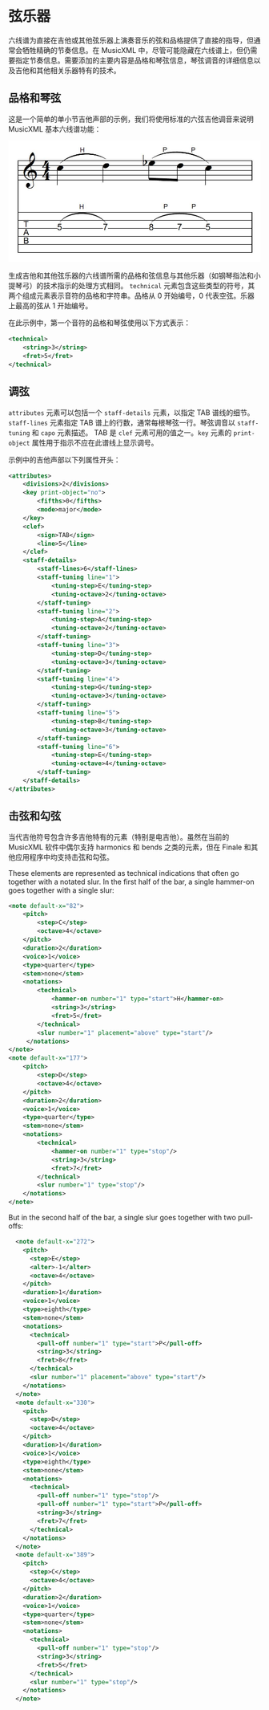 # 弦乐器

六线谱为直接在吉他或其他弦乐器上演奏音乐的弦和品格提供了直接的指导，但通常会牺牲精确的节奏信息。在 MusicXML 中，尽管可能隐藏在六线谱上，但仍需要指定节奏信息。需要添加的主要内容是品格和琴弦信息，琴弦调音的详细信息以及吉他和其他相关乐器特有的技术。

## 品格和琴弦

这是一个简单的单小节吉他声部的示例，我们将使用标准的六弦吉他调音来说明 MusicXML 基本六线谱功能：

![Fret and String](../assets/06.jpg)

生成吉他和其他弦乐器的六线谱所需的品格和弦信息与其他乐器（如钢琴指法和小提琴弓）的技术指示的处理方式相同。 `technical` 元素包含这些类型的符号，其两个组成元素表示音符的品格和字符串。品格从 0 开始编号，0 代表空弦。乐器上最高的弦从 1 开始编号。

在此示例中，第一个音符的品格和琴弦使用以下方式表示：

```xml
<technical>
    <string>3</string>
    <fret>5</fret>
</technical>
```

## 调弦

`attributes` 元素可以包括一个 `staff-details` 元素，以指定 TAB 谱线的细节。`staff-lines` 元素指定 TAB 谱上的行数，通常每根琴弦一行。琴弦调音以 `staff-tuning` 和 `capo` 元素描述。 TAB 是 `clef` 元素可用的值之一。`key` 元素的 `print-object` 属性用于指示不应在此谱线上显示调号。

示例中的吉他声部以下列属性开头：

```xml
<attributes>
    <divisions>2</divisions>
    <key print-object="no">
        <fifths>0</fifths>
        <mode>major</mode>
    </key>
    <clef>
        <sign>TAB</sign>
        <line>5</line>
    </clef>
    <staff-details>
        <staff-lines>6</staff-lines>
        <staff-tuning line="1">
            <tuning-step>E</tuning-step>
            <tuning-octave>2</tuning-octave>
        </staff-tuning>
        <staff-tuning line="2">
            <tuning-step>A</tuning-step>
            <tuning-octave>2</tuning-octave>
        </staff-tuning>
        <staff-tuning line="3">
            <tuning-step>D</tuning-step>
            <tuning-octave>3</tuning-octave>
        </staff-tuning>
        <staff-tuning line="4">
            <tuning-step>G</tuning-step>
            <tuning-octave>3</tuning-octave>
        </staff-tuning>
        <staff-tuning line="5">
            <tuning-step>B</tuning-step>
            <tuning-octave>3</tuning-octave>
        </staff-tuning>
        <staff-tuning line="6">
            <tuning-step>E</tuning-step>
            <tuning-octave>4</tuning-octave>
        </staff-tuning>
    </staff-details>
</attributes>
```

## 击弦和勾弦

当代吉他符号包含许多吉他特有的元素（特别是电吉他）。虽然在当前的 MusicXML 软件中偶尔支持 harmonics 和 bends 之类的元素，但在 Finale 和其他应用程序中均支持击弦和勾弦。

These elements are represented as technical indications that often go together with a notated slur. In the first half of the bar, a single hammer-on goes together with a single slur:

```xml
<note default-x="82">
    <pitch>
        <step>C</step>
        <octave>4</octave>
    </pitch>
    <duration>2</duration>
    <voice>1</voice>
    <type>quarter</type>
    <stem>none</stem>
    <notations>
        <technical>
            <hammer-on number="1" type="start">H</hammer-on>
            <string>3</string>
            <fret>5</fret>
        </technical>
        <slur number="1" placement="above" type="start"/>
     </notations>
</note>
<note default-x="177">
    <pitch>
        <step>D</step>
        <octave>4</octave>
    </pitch>
    <duration>2</duration>
    <voice>1</voice>
    <type>quarter</type>
    <stem>none</stem>
    <notations>
        <technical>
            <hammer-on number="1" type="stop"/>
            <string>3</string>
            <fret>7</fret>
        </technical>
        <slur number="1" type="stop"/>
    </notations>
</note>
```

But in the second half of the bar, a single slur goes together with two pull-offs:

```xml
  <note default-x="272">
    <pitch>
      <step>E</step>
      <alter>-1</alter>
      <octave>4</octave>
    </pitch>
    <duration>1</duration>
    <voice>1</voice>
    <type>eighth</type>
    <stem>none</stem>
    <notations>
      <technical>
        <pull-off number="1" type="start">P</pull-off>
        <string>3</string>
        <fret>8</fret>
      </technical>
      <slur number="1" placement="above" type="start"/>
    </notations>
  </note>
  <note default-x="330">
    <pitch>
      <step>D</step>
      <octave>4</octave>
    </pitch>
    <duration>1</duration>
    <voice>1</voice>
    <type>eighth</type>
    <stem>none</stem>
    <notations>
      <technical>
        <pull-off number="1" type="stop"/>
        <pull-off number="1" type="start">P</pull-off>
        <string>3</string>
        <fret>7</fret>
      </technical>
    </notations>
  </note>
  <note default-x="389">
    <pitch>
      <step>C</step>
      <octave>4</octave>
    </pitch>
    <duration>2</duration>
    <voice>1</voice>
    <type>quarter</type>
    <stem>none</stem>
    <notations>
      <technical>
        <pull-off number="1" type="stop"/>
        <string>3</string>
        <fret>5</fret>
      </technical>
      <slur number="1" type="stop"/>
    </notations>
  </note>
```
